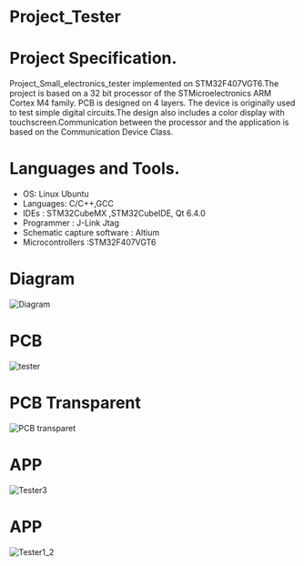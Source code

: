 # Project_Tester

# Project Specification.
Project_Small_electronics_tester implemented on STM32F407VGT6.The project is based on a 32 bit processor of the STMicroelectronics ARM Cortex M4 family. PCB is designed on 4 layers.
The device is originally used to test simple digital circuits.The design also includes a color display with touchscreen.Communication between the processor and the application is based on the Communication Device Class.


# Languages and Tools.
- OS: Linux Ubuntu 
- Languages: C/C++,GCC 
- IDEs : STM32CubeMX ,STM32CubeIDE, Qt 6.4.0 
- Programmer : J-Link Jtag 
- Schematic capture software : Altium 
- Microcontrollers :STM32F407VGT6
# Diagram 
![Diagram](https://github.com/MarekKud/Project_tester/assets/92340461/f6e744b8-2449-4ee7-bee0-e5712d522c76)
# PCB 
![tester](https://github.com/MarekKud/Project_tester/assets/92340461/ca217a09-96d3-4c73-90ac-d71290106622)
# PCB Transparent
![PCB transparet](https://github.com/MarekKud/Project_tester/assets/92340461/f658d374-54a0-4045-8f9a-d21181044af5)
# APP

![Tester3](https://github.com/MarekKud/Project_tester/assets/92340461/88561fb8-0609-40b0-966c-fecc0163a149)
# APP

![Tester1_2](https://github.com/MarekKud/Project_tester/assets/92340461/e70fb910-357b-4d8c-bc48-8a7d74c92957)
